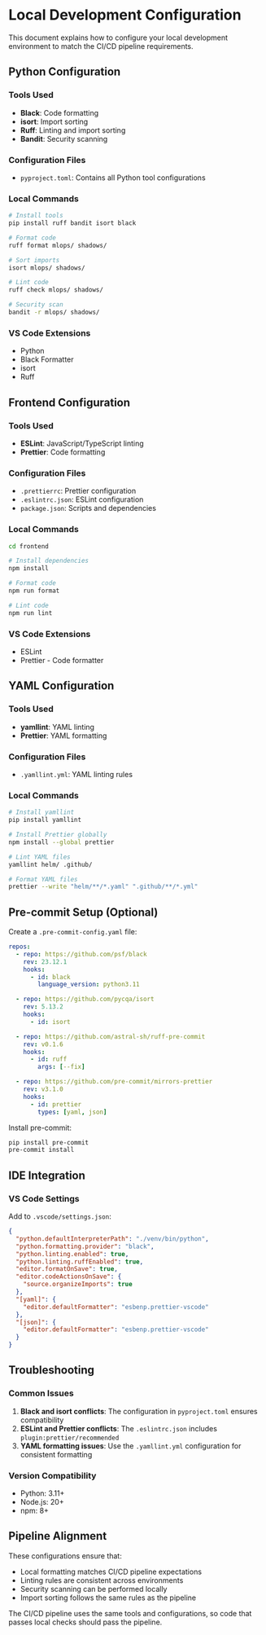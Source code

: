 # Local Development Configuration

This document explains how to configure your local development environment to match the CI/CD pipeline requirements.

## Python Configuration

### Tools Used
- **Black**: Code formatting
- **isort**: Import sorting
- **Ruff**: Linting and import sorting
- **Bandit**: Security scanning

### Configuration Files
- `pyproject.toml`: Contains all Python tool configurations

### Local Commands

```bash
# Install tools
pip install ruff bandit isort black

# Format code
ruff format mlops/ shadows/

# Sort imports
isort mlops/ shadows/

# Lint code
ruff check mlops/ shadows/

# Security scan
bandit -r mlops/ shadows/
```

### VS Code Extensions
- Python
- Black Formatter
- isort
- Ruff

## Frontend Configuration

### Tools Used
- **ESLint**: JavaScript/TypeScript linting
- **Prettier**: Code formatting

### Configuration Files
- `.prettierrc`: Prettier configuration
- `.eslintrc.json`: ESLint configuration
- `package.json`: Scripts and dependencies

### Local Commands

```bash
cd frontend

# Install dependencies
npm install

# Format code
npm run format

# Lint code
npm run lint
```

### VS Code Extensions
- ESLint
- Prettier - Code formatter

## YAML Configuration

### Tools Used
- **yamllint**: YAML linting
- **Prettier**: YAML formatting

### Configuration Files
- `.yamllint.yml`: YAML linting rules

### Local Commands

```bash
# Install yamllint
pip install yamllint

# Install Prettier globally
npm install --global prettier

# Lint YAML files
yamllint helm/ .github/

# Format YAML files
prettier --write "helm/**/*.yaml" ".github/**/*.yml"
```

## Pre-commit Setup (Optional)

Create a `.pre-commit-config.yaml` file:

```yaml
repos:
  - repo: https://github.com/psf/black
    rev: 23.12.1
    hooks:
      - id: black
        language_version: python3.11

  - repo: https://github.com/pycqa/isort
    rev: 5.13.2
    hooks:
      - id: isort

  - repo: https://github.com/astral-sh/ruff-pre-commit
    rev: v0.1.6
    hooks:
      - id: ruff
        args: [--fix]

  - repo: https://github.com/pre-commit/mirrors-prettier
    rev: v3.1.0
    hooks:
      - id: prettier
        types: [yaml, json]
```

Install pre-commit:
```bash
pip install pre-commit
pre-commit install
```

## IDE Integration

### VS Code Settings
Add to `.vscode/settings.json`:

```json
{
  "python.defaultInterpreterPath": "./venv/bin/python",
  "python.formatting.provider": "black",
  "python.linting.enabled": true,
  "python.linting.ruffEnabled": true,
  "editor.formatOnSave": true,
  "editor.codeActionsOnSave": {
    "source.organizeImports": true
  },
  "[yaml]": {
    "editor.defaultFormatter": "esbenp.prettier-vscode"
  },
  "[json]": {
    "editor.defaultFormatter": "esbenp.prettier-vscode"
  }
}
```

## Troubleshooting

### Common Issues

1. **Black and isort conflicts**: The configuration in `pyproject.toml` ensures compatibility
2. **ESLint and Prettier conflicts**: The `.eslintrc.json` includes `plugin:prettier/recommended`
3. **YAML formatting issues**: Use the `.yamllint.yml` configuration for consistent formatting

### Version Compatibility
- Python: 3.11+
- Node.js: 20+
- npm: 8+

## Pipeline Alignment

These configurations ensure that:
- Local formatting matches CI/CD pipeline expectations
- Linting rules are consistent across environments
- Security scanning can be performed locally
- Import sorting follows the same rules as the pipeline

The CI/CD pipeline uses the same tools and configurations, so code that passes local checks should pass the pipeline. 
